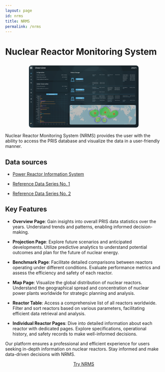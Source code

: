 ```yaml
---
layout: page
id: nrms
title: NRMS
permalink: /nrms
---
```


# Nuclear Reactor Monitoring System

<center>
    <img alt="NRMS" width="70%" src="/assets/images/nrms-overview.png" style="border-radius: 0.5rem; margin-top: 0.5rem;" />
</center>

Nuclear Reactor Monitoring System (NRMS) provides the user with the ability to access the PRIS database and visualize the data in a user-friendly manner.

## Data sources

- [Power Reactor Information System](https://pris.iaea.org/)

- [Reference Data Series No. 1](https://www.iaea.org/publications/15268/energy-electricity-and-nuclear-power-estimates-for-the-period-up-to-2050)

- [Reference Data Series No. 2](https://www.iaea.org/publications/15211/nuclear-power-reactors-in-the-world)

## Key Features

- **Overview Page**: Gain insights into overall PRIS data statistics over the years. Understand trends and patterns, enabling informed decision-making.

- **Projection Page**: Explore future scenarios and anticipated developments. Utilize predictive analytics to understand potential outcomes and plan for the future of nuclear energy.

- **Benchmark Page**: Facilitate detailed comparisons between reactors operating under different conditions. Evaluate performance metrics and assess the efficiency and safety of each reactor.

- **Map Page**: Visualize the global distribution of nuclear reactors. Understand the geographical spread and concentration of nuclear power plants worldwide for strategic planning and analysis.

- **Reactor Table**: Access a comprehensive list of all reactors worldwide. Filter and sort reactors based on various parameters, facilitating efficient data retrieval and analysis.

- **Individual Reactor Pages**: Dive into detailed information about each reactor with dedicated pages. Explore specifications, operational history, and safety records to make well-informed decisions.

Our platform ensures a professional and efficient experience for users seeking in-depth information on nuclear reactors. Stay informed and make data-driven decisions with NRMS.

<center>
    <a href="https://nrms.nukehub.org" target="_blank" 
        class="button button--flex" style="margin-top: 1rem;">
        Try NRMS <i class="nuke-arrow-ios-forward button_icon"></i>
    </a>
</center>